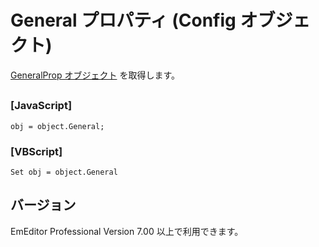 # General プロパティ (Config オブジェクト)

[GeneralProp オブジェクト](../general_prop/index) を取得します。

## 

### \[JavaScript\]

```
obj = object.General;
```

### \[VBScript\]

```
Set obj = object.General
```

## バージョン

EmEditor Professional Version 7.00 以上で利用できます。
